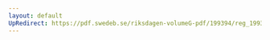 ```yaml
---
layout: default
UpRedirect: https://pdf.swedeb.se/riksdagen-volumeG-pdf/199394/reg_199394/reg_199394_0040.pdf
---
```

